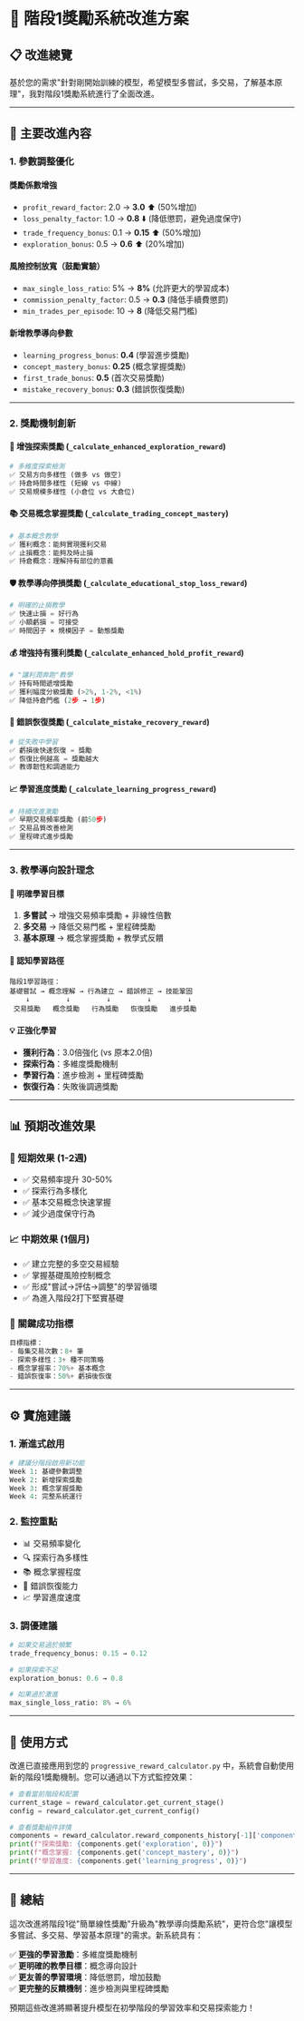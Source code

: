 # 🎯 階段1獎勵系統改進方案

## 📋 改進總覽

基於您的需求"針對剛開始訓練的模型，希望模型多嘗試，多交易，了解基本原理"，我對階段1獎勵系統進行了全面改進。

---

## 🔄 主要改進內容

### 1. **參數調整優化**

#### 獎勵係數增強
- `profit_reward_factor`: 2.0 → **3.0** ⬆️ (50%增加)
- `loss_penalty_factor`: 1.0 → **0.8** ⬇️ (降低懲罰，避免過度保守)
- `trade_frequency_bonus`: 0.1 → **0.15** ⬆️ (50%增加)
- `exploration_bonus`: 0.5 → **0.6** ⬆️ (20%增加)

#### 風險控制放寬（鼓勵實驗）
- `max_single_loss_ratio`: 5% → **8%** (允許更大的學習成本)
- `commission_penalty_factor`: 0.5 → **0.3** (降低手續費懲罰)
- `min_trades_per_episode`: 10 → **8** (降低交易門檻)

#### 新增教學導向參數
- `learning_progress_bonus`: **0.4** (學習進步獎勵)
- `concept_mastery_bonus`: **0.25** (概念掌握獎勵)
- `first_trade_bonus`: **0.5** (首次交易獎勵)
- `mistake_recovery_bonus`: **0.3** (錯誤恢復獎勵)

---

### 2. **獎勵機制創新**

#### 🚀 增強探索獎勵 (`_calculate_enhanced_exploration_reward`)
```python
# 多維度探索檢測
✅ 交易方向多樣性 (做多 vs 做空)
✅ 持倉時間多樣性 (短線 vs 中線)
✅ 交易規模多樣性 (小倉位 vs 大倉位)
```

#### 📚 交易概念掌握獎勵 (`_calculate_trading_concept_mastery`)
```python
# 基本概念教學
✅ 獲利概念：能夠實現獲利交易
✅ 止損概念：能夠及時止損
✅ 持倉概念：理解持有部位的意義
```

#### 🛡️ 教學導向停損獎勵 (`_calculate_educational_stop_loss_reward`)
```python
# 明確的止損教學
✅ 快速止損 = 好行為
✅ 小額虧損 = 可接受
✅ 時間因子 × 規模因子 = 動態獎勵
```

#### 💰 增強持有獲利獎勵 (`_calculate_enhanced_hold_profit_reward`)
```python
# "讓利潤奔跑"教學
✅ 持有時間遞增獎勵
✅ 獲利幅度分級獎勵 (>2%, 1-2%, <1%)
✅ 降低持倉門檻 (2步 → 1步)
```

#### 🔄 錯誤恢復獎勵 (`_calculate_mistake_recovery_reward`)
```python
# 從失敗中學習
✅ 虧損後快速恢復 = 獎勵
✅ 恢復比例越高 = 獎勵越大
✅ 教導韌性和調適能力
```

#### 📈 學習進度獎勵 (`_calculate_learning_progress_reward`)
```python
# 持續改進激勵
✅ 早期交易頻率獎勵 (前50步)
✅ 交易品質改善檢測
✅ 里程碑式進步獎勵
```

---

### 3. **教學導向設計理念**

#### 🎯 明確學習目標
1. **多嘗試** → 增強交易頻率獎勵 + 非線性倍數
2. **多交易** → 降低交易門檻 + 里程碑獎勵
3. **基本原理** → 概念掌握獎勵 + 教學式反饋

#### 🧠 認知學習路徑
```
階段1學習路徑：
基礎嘗試 → 概念理解 → 行為建立 → 錯誤修正 → 技能鞏固
    ↓         ↓         ↓         ↓         ↓
 交易獎勵   概念獎勵   行為獎勵   恢復獎勵   進步獎勵
```

#### 💡 正強化學習
- **獲利行為**：3.0倍強化 (vs 原本2.0倍)
- **探索行為**：多維度獎勵機制
- **學習行為**：進步檢測 + 里程碑獎勵
- **恢復行為**：失敗後調適獎勵

---

## 📊 預期改進效果

### 🚀 短期效果 (1-2週)
- ✅ 交易頻率提升 30-50%
- ✅ 探索行為多樣化
- ✅ 基本交易概念快速掌握
- ✅ 減少過度保守行為

### 📈 中期效果 (1個月)
- ✅ 建立完整的多空交易經驗
- ✅ 掌握基礎風險控制概念
- ✅ 形成"嘗試→評估→調整"的學習循環
- ✅ 為進入階段2打下堅實基礎

### 🎯 關鍵成功指標
```python
目標指標：
- 每集交易次數：8+ 筆
- 探索多樣性：3+ 種不同策略
- 概念掌握率：70%+ 基本概念
- 錯誤恢復率：50%+ 虧損後恢復
```

---

## ⚙️ 實施建議

### 1. **漸進式啟用**
```python
# 建議分階段啟用新功能
Week 1: 基礎參數調整
Week 2: 新增探索獎勵
Week 3: 概念掌握獎勵
Week 4: 完整系統運行
```

### 2. **監控重點**
- 📊 交易頻率變化
- 🔍 探索行為多樣性
- 📚 概念掌握程度
- 🔄 錯誤恢復能力
- 📈 學習進度速度

### 3. **調優建議**
```python
# 如果交易過於頻繁
trade_frequency_bonus: 0.15 → 0.12

# 如果探索不足
exploration_bonus: 0.6 → 0.8

# 如果過於激進
max_single_loss_ratio: 8% → 6%
```

---

## 🔧 使用方式

改進已直接應用到您的 `progressive_reward_calculator.py` 中，系統會自動使用新的階段1獎勵機制。您可以通過以下方式監控效果：

```python
# 查看當前階段和配置
current_stage = reward_calculator.get_current_stage()
config = reward_calculator.get_current_config()

# 查看獎勵組件詳情
components = reward_calculator.reward_components_history[-1]['components']
print(f"探索獎勵: {components.get('exploration', 0)}")
print(f"概念掌握: {components.get('concept_mastery', 0)}")
print(f"學習進度: {components.get('learning_progress', 0)}")
```

---

## 📝 總結

這次改進將階段1從"簡單線性獎勵"升級為"教學導向獎勵系統"，更符合您"讓模型多嘗試、多交易、學習基本原理"的需求。新系統具有：

✅ **更強的學習激勵**：多維度獎勵機制  
✅ **更明確的教學目標**：概念導向設計  
✅ **更友善的學習環境**：降低懲罰，增加鼓勵  
✅ **更完整的反饋機制**：進步檢測與里程碑獎勵  

預期這些改進將顯著提升模型在初學階段的學習效率和交易探索能力！
